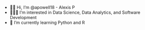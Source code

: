 - 👋🏽 Hi, I’m @apowell18 - Alexis P
- 👩🏽‍💻 I’m interested in Data Science, Data Analytics, and Software Development
- 🌱 I’m currently learning Python and R


<!---
apowell18/apowell18 is a ✨ special ✨ repository because its `README.md` (this file) appears on your GitHub profile.
You can click the Preview link to take a look at your changes.
--->
<!--- - 💞️ I’m looking to collaborate on ...
      - 📫 How to reach me out through LinkedIn--->
